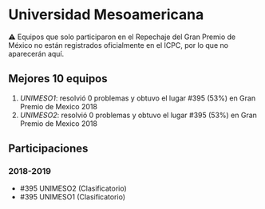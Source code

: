 # Universidad Mesoamericana

:warning: Equipos que solo participaron en el Repechaje del Gran Premio de México no están registrados oficialmente en el ICPC, por lo que no aparecerán aquí.

## Mejores 10 equipos

1. _UNIMESO1_: resolvió 0 problemas y obtuvo el lugar #395 (53%) en Gran Premio de Mexico 2018
1. _UNIMESO2_: resolvió 0 problemas y obtuvo el lugar #395 (53%) en Gran Premio de Mexico 2018

## Participaciones

### 2018-2019

- #395 UNIMESO2 (Clasificatorio)
- #395 UNIMESO1 (Clasificatorio)



